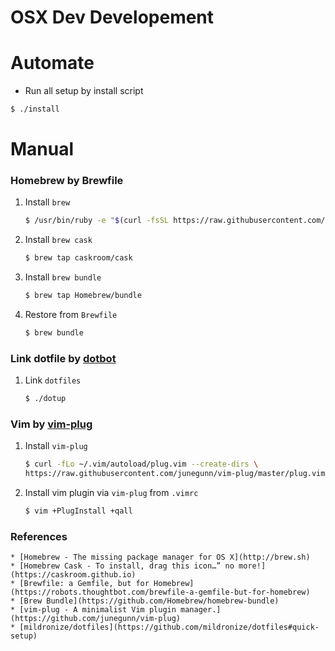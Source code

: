 OSX Dev Developement
=======

# Automate

* Run all setup by install script

```sh
$ ./install
```

# Manual
### Homebrew by Brewfile
1. Install `brew`

    ```sh
    $ /usr/bin/ruby -e "$(curl -fsSL https://raw.githubusercontent.com/Homebrew/install/master/install)"
    ```

2. Install `brew cask`

    ```sh
    $ brew tap caskroom/cask
    ```

3. Install `brew bundle`

    ```sh
    $ brew tap Homebrew/bundle
    ```

4. Restore from `Brewfile`

    ```sh
    $ brew bundle
    ```

### Link dotfile by [dotbot](https://github.com/anishathalye/dotbot/)

1. Link `dotfiles`

    ```sh
    $ ./dotup
    ```

### Vim by [vim-plug](https://github.com/junegunn/vim-plug)

1. Install `vim-plug`

    ```sh
    $ curl -fLo ~/.vim/autoload/plug.vim --create-dirs \
	https://raw.githubusercontent.com/junegunn/vim-plug/master/plug.vim
    ```
2. Install vim plugin via `vim-plug` from `.vimrc`

    ```sh
    $ vim +PlugInstall +qall
    ```

### References
    * [Homebrew - The missing package manager for OS X](http://brew.sh)
    * [Homebrew Cask - To install, drag this icon…” no more!](https://caskroom.github.io)
    * [Brewfile: a Gemfile, but for Homebrew](https://robots.thoughtbot.com/brewfile-a-gemfile-but-for-homebrew)
    * [Brew Bundle](https://github.com/Homebrew/homebrew-bundle)
    * [vim-plug - A minimalist Vim plugin manager.](https://github.com/junegunn/vim-plug)
    * [mildronize/dotfiles](https://github.com/mildronize/dotfiles#quick-setup)
